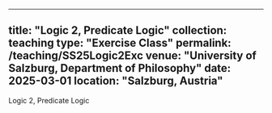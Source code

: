 
---
title: "Logic 2, Predicate Logic"
collection: teaching
type: "Exercise Class"
permalink: /teaching/SS25Logic2Exc
venue: "University of Salzburg, Department of Philosophy"
date: 2025-03-01
location: "Salzburg, Austria"
---

Logic 2, Predicate Logic
